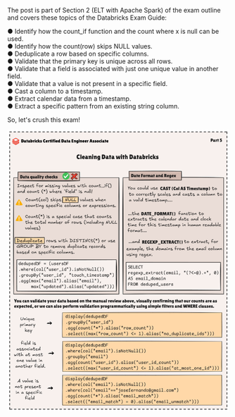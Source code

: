 The post is part of Section 2 (ELT with Apache Spark) of the exam outline and covers these topics of the Databricks Exam Guide:

● Identify how the count_if function and the count where x is null can be used.  
● Identify how the count(row) skips NULL values.   
● Deduplicate a row based on specific columns.   
● Validate that the primary key is unique across all rows.   
● Validate that a field is associated with just one unique value in another field.   
● Validate that a value is not present in a specific field.   
● Cast a column to a timestamp.   
● Extract calendar data from a timestamp.  
● Extract a specific pattern from an existing string column.   

So, let's crush this exam! 

![](https://github.com/STEFANOVIVAS/databricks-data-engineer-exam-prep/blob/main/databricks-certification-5.png)

